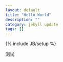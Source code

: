 ```yaml
---
layout: default
title: "Hello World"
description: ""
category: jekyll update
tags: []
---
```

{% include JB/setup %}

测试
